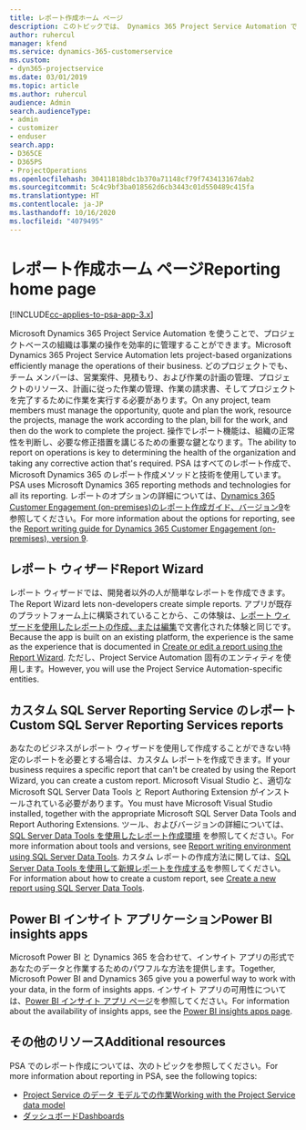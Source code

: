 ```yaml
---
title: レポート作成ホーム ページ
description: このトピックでは、 Dynamics 365 Project Service Automation でのレポート作成に関する情報へのリンクを提供します。
author: ruhercul
manager: kfend
ms.service: dynamics-365-customerservice
ms.custom:
- dyn365-projectservice
ms.date: 03/01/2019
ms.topic: article
ms.author: ruhercul
audience: Admin
search.audienceType:
- admin
- customizer
- enduser
search.app:
- D365CE
- D365PS
- ProjectOperations
ms.openlocfilehash: 30411818bdc1b370a71148cf79f743413167dab2
ms.sourcegitcommit: 5c4c9bf3ba018562d6cb3443c01d550489c415fa
ms.translationtype: HT
ms.contentlocale: ja-JP
ms.lasthandoff: 10/16/2020
ms.locfileid: "4079495"
---
```

# <a name="reporting-home-page"></a><span data-ttu-id="58586-103">レポート作成ホーム ページ</span><span class="sxs-lookup"><span data-stu-id="58586-103">Reporting home page</span></span>

[!INCLUDE[cc-applies-to-psa-app-3.x](../includes/cc-applies-to-psa-app-3x.md)]

<span data-ttu-id="58586-104">Microsoft Dynamics 365 Project Service Automation を使うことで、プロジェクトベースの組織は事業の操作を効率的に管理することができます。</span><span class="sxs-lookup"><span data-stu-id="58586-104">Microsoft Dynamics 365 Project Service Automation lets project-based organizations efficiently manage the operations of their business.</span></span> <span data-ttu-id="58586-105">どのプロジェクトでも、チーム メンバーは、営業案件、見積もり、および作業の計画の管理、プロジェクトのリソース、計画に従った作業の管理、作業の請求書、そしてプロジェクトを完了するために作業を実行する必要があります。</span><span class="sxs-lookup"><span data-stu-id="58586-105">On any project, team members must manage the opportunity, quote and plan the work, resource the projects, manage the work according to the plan, bill for the work, and then do the work to complete the project.</span></span> <span data-ttu-id="58586-106">操作でレポート機能は、組織の正常性を判断し、必要な修正措置を講じるための重要な鍵となります。</span><span class="sxs-lookup"><span data-stu-id="58586-106">The ability to report on operations is key to determining the health of the organization and taking any corrective action that's required.</span></span> <span data-ttu-id="58586-107">PSA はすべてのレポート作成で、Microsoft Dynamics 365 のレポート作成メソッドと技術を使用しています。</span><span class="sxs-lookup"><span data-stu-id="58586-107">PSA uses Microsoft Dynamics 365 reporting methods and technologies for all its reporting.</span></span> <span data-ttu-id="58586-108">レポートのオプションの詳細については、[Dynamics 365 Customer Engagement (on-premises)のレポート作成ガイド、バージョン9](https://docs.microsoft.com/dynamics365/customerengagement/on-premises/analytics/reporting-analytics-with-dynamics-365)を参照してください。</span><span class="sxs-lookup"><span data-stu-id="58586-108">For more information about the options for reporting, see the [Report writing guide for Dynamics 365 Customer Engagement (on-premises), version 9](https://docs.microsoft.com/dynamics365/customerengagement/on-premises/analytics/reporting-analytics-with-dynamics-365).</span></span>

## <a name="report-wizard"></a><span data-ttu-id="58586-109">レポート ウィザード</span><span class="sxs-lookup"><span data-stu-id="58586-109">Report Wizard</span></span>

<span data-ttu-id="58586-110">レポート ウィザードでは、開発者以外の人が簡単なレポートを作成できます。</span><span class="sxs-lookup"><span data-stu-id="58586-110">The Report Wizard lets non-developers create simple reports.</span></span> <span data-ttu-id="58586-111">アプリが既存のプラットフォーム上に構築されていることから、この体験は、[レポート ウィザードを使用したレポートの作成、または編集](https://docs.microsoft.com/dynamics365/customerengagement/on-premises/basics/create-edit-copy-report-wizard)で文書化された体験と同じです。</span><span class="sxs-lookup"><span data-stu-id="58586-111">Because the app is built on an existing platform, the experience is the same as the experience that is documented in [Create or edit a report using the Report Wizard](https://docs.microsoft.com/dynamics365/customerengagement/on-premises/basics/create-edit-copy-report-wizard).</span></span> <span data-ttu-id="58586-112">ただし、Project Service Automation 固有のエンティティを使用します。</span><span class="sxs-lookup"><span data-stu-id="58586-112">However, you will use the Project Service Automation-specific entities.</span></span>

## <a name="custom-sql-server-reporting-services-reports"></a><span data-ttu-id="58586-113">カスタム SQL Server Reporting Service のレポート</span><span class="sxs-lookup"><span data-stu-id="58586-113">Custom SQL Server Reporting Services reports</span></span>

<span data-ttu-id="58586-114">あなたのビジネスがレポート ウィザードを使用して作成することができない特定のレポートを必要とする場合は、カスタム レポートを作成できます。</span><span class="sxs-lookup"><span data-stu-id="58586-114">If your business requires a specific report that can't be created by using the Report Wizard, you can create a custom report.</span></span> <span data-ttu-id="58586-115">Microsoft Visual Studio と、適切な Microsoft SQL Server Data Tools と Report Authoring Extension がインストールされている必要があります。</span><span class="sxs-lookup"><span data-stu-id="58586-115">You must have Microsoft Visual Studio installed, together with the appropriate Microsoft SQL Server Data Tools and Report Authoring Extensions.</span></span> <span data-ttu-id="58586-116">ツール、およびバージョンの詳細については、[SQL Server Data Tools を使用したレポート作成環境](https://docs.microsoft.com/dynamics365/customerengagement/on-premises/analytics/report-writing-environment-using-sql-server-data-tools) を参照してください。</span><span class="sxs-lookup"><span data-stu-id="58586-116">For more information about tools and versions, see [Report writing environment using SQL Server Data Tools](https://docs.microsoft.com/dynamics365/customerengagement/on-premises/analytics/report-writing-environment-using-sql-server-data-tools).</span></span> <span data-ttu-id="58586-117">カスタム レポートの作成方法に関しては、[SQL Server Data Tools を使用して新規レポートを作成する](https://docs.microsoft.com/dynamics365/customerengagement/on-premises/analytics/create-a-new-report-using-sql-server-data-tools)を参照してください。</span><span class="sxs-lookup"><span data-stu-id="58586-117">For information about how to create a custom report, see [Create a new report using SQL Server Data Tools](https://docs.microsoft.com/dynamics365/customerengagement/on-premises/analytics/create-a-new-report-using-sql-server-data-tools).</span></span>

## <a name="power-bi-insights-apps"></a><span data-ttu-id="58586-118">Power BI インサイト アプリケーション</span><span class="sxs-lookup"><span data-stu-id="58586-118">Power BI insights apps</span></span>

<span data-ttu-id="58586-119">Microsoft Power BI と Dynamics 365 を合わせて、インサイト アプリの形式であなたのデータと作業するためのパワフルな方法を提供します。</span><span class="sxs-lookup"><span data-stu-id="58586-119">Together, Microsoft Power BI and Dynamics 365 give you a powerful way to work with your data, in the form of insights apps.</span></span> <span data-ttu-id="58586-120">インサイト アプリの可用性については、[Power BI インサイト アプリ ページ](https://powerbi.microsoft.com/power-bi-insights-apps/)を参照してください。</span><span class="sxs-lookup"><span data-stu-id="58586-120">For information about the availability of insights apps, see the [Power BI insights apps page](https://powerbi.microsoft.com/power-bi-insights-apps/).</span></span>


## <a name="additional-resources"></a><span data-ttu-id="58586-121">その他のリソース</span><span class="sxs-lookup"><span data-stu-id="58586-121">Additional resources</span></span>
<span data-ttu-id="58586-122">PSA でのレポート作成については、次のトピックを参照してください。</span><span class="sxs-lookup"><span data-stu-id="58586-122">For more information about reporting in PSA, see the following topics:</span></span>

- [<span data-ttu-id="58586-123">Project Service のデータ モデルでの作業</span><span class="sxs-lookup"><span data-stu-id="58586-123">Working with the Project Service data model</span></span>](reports-working-project-service-data-model.md)
- [<span data-ttu-id="58586-124">ダッシュボード</span><span class="sxs-lookup"><span data-stu-id="58586-124">Dashboards</span></span>](reports-dashboards.md)

